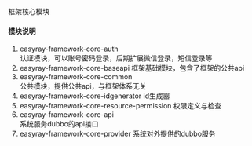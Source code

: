 框架核心模块
#### 模块说明
1. easyray-framework-core-auth  
    认证模块，可以账号密码登录，后期扩展微信登录，短信登录等
1. easyray-framework-core-baseapi 
    框架基础模块，包含了框架的公共api
1. easyray-framework-core-common   
    公共模块，提供公共api，与框架体系无关
1. easyray-framework-core-idgenerator
    id生成器
1. easyray-framework-core-resource-permission
    权限定义与检查
1. easyray-framework-core-api    
    系统服务dubbo的api接口
1. easyray-framework-core-provider
    系统对外提供的dubbo服务    
      
